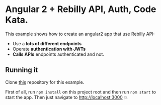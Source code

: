 # Angular 2 + Rebilly API, Auth, Code Kata.

This example shows how to create an angular2 app that use Rebilly API:
* Use a **lots of different endpoints**
* Operate **authentication with JWTs**
* **Calls APIs** endpoints authenticated and not.

## Running it

Clone [this](https://github.com/wmdmgv/angular2-rebilly-api-auth) repository for this example.

First of all, run `npm install` on this project root and then run `npm start` to start the app. 
Then just navigate to [http://localhost:3000](http://localhost:3000) :boom:
